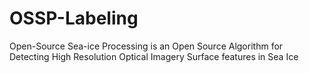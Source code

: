 # OSSP-Labeling
Open-Source Sea-ice Processing is an Open Source Algorithm for Detecting High Resolution Optical Imagery Surface features in Sea Ice

